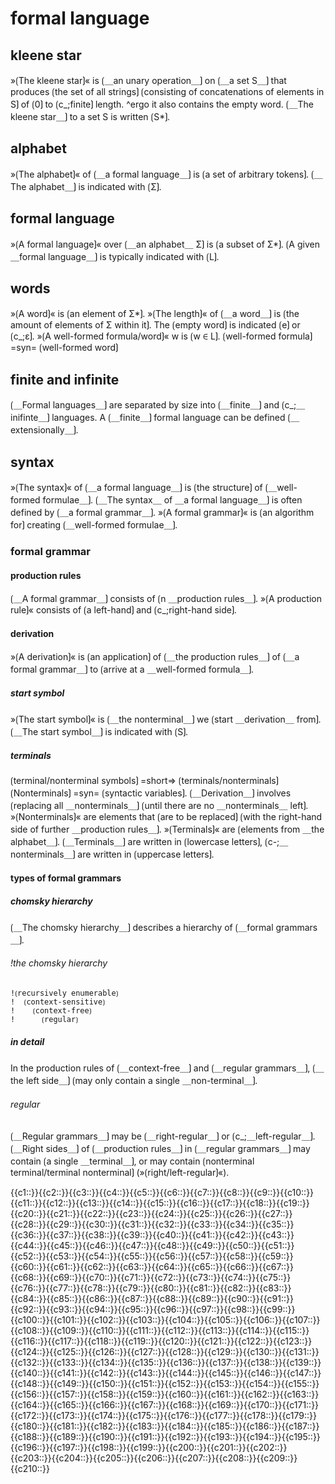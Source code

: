 # formal language

## kleene star

»⟮The kleene star⟯« is ⟮＿an unary operation＿⟯ on ⟮＿a set S＿⟯ that produces ⟮the set of all strings⟯ ⟮consisting of concatenations of elements in S⟯ of ⟮0⟯ to ⟮c_;finite⟯ length.
^ergo it also contains the empty word.
⟮＿The kleene star＿⟯ to a set S is written ⟮S*⟯.

## alphabet

»⟮The alphabet⟯« of ⟮＿a formal language＿⟯ is ⟮a set of arbitrary tokens⟯.
⟮＿The alphabet＿⟯ is indicated with ⟮Σ⟯.

## formal language

»⟮A formal language⟯« over ⟮＿an alphabet＿ Σ⟯ is ⟮a subset of Σ*⟯.
⟮A given ＿formal language＿⟯ is typically indicated with ⟮L⟯.

## words

»⟮A word⟯« is ⟮an element of Σ*⟯.
»⟮The length⟯« of ⟮＿a word＿⟯ is ⟮the amount of elements of Σ within it⟯.
The ⟮empty word⟯ is indicated ⟮e⟯ or ⟮c_;ε⟯.
»⟮A well-formed formula/word⟯« w is ⟮w ∈ L⟯.
⟮well-formed formula⟯ =syn= ⟮well-formed word⟯

## finite and infinite

⟮＿Formal languages＿⟯ are separated by size into ⟮＿finite＿⟯ and ⟮c_;＿inifinte＿⟯ languages.
A ⟮＿finite＿⟯ formal language can be defined ⟮＿extensionally＿⟯.

## syntax

»⟮The syntax⟯« of ⟮＿a formal language＿⟯ is ⟮the structure⟯ of ⟮＿well-formed formulae＿⟯.
⟮＿The syntax＿ of ＿a formal language＿⟯ is often defined by ⟮＿a formal grammar＿⟯.
»⟮A formal grammar⟯« is ⟮an algorithm for⟯ creating ⟮＿well-formed formulae＿⟯.

### formal grammar

#### production rules

⟮＿A formal grammar＿⟯ consists of ⟮n ＿production rules＿⟯.
»⟮A production rule⟯« consists of ⟮a left-hand⟯ and ⟮c_;right-hand side⟯.

#### derivation

»⟮A derivation⟯« is ⟮an application⟯ of ⟮＿the production rules＿⟯ of ⟮＿a formal grammar＿⟯ to ⟮arrive at a ＿well-formed formula＿⟯.

##### start symbol

»⟮The start symbol⟯« is ⟮＿the nonterminal＿⟯ we ⟮start ＿derivation＿ from⟯.
⟮＿The start symbol＿⟯ is indicated with ⟮S⟯.

##### terminals

⟮terminal/nonterminal symbols⟯ =short=> ⟮terminals/nonterminals⟯
⟮Nonterminals⟯ =syn= ⟮syntactic variables⟯.
⟮＿Derivation＿⟯ involves ⟮replacing all ＿nonterminals＿⟯ ⟮until there are no ＿nonterminals＿ left⟯.
»⟮Nonterminals⟯« are elements that ⟮are to be replaced⟯ ⟮with the right-hand side of further ＿production rules＿⟯.
»⟮Terminals⟯« are ⟮elements from ＿the alphabet＿⟯.
⟮＿Terminals＿⟯ are written in ⟮lowercase letters⟯, ⟮c-;＿nonterminals＿⟯ are written in ⟮uppercase letters⟯.

#### types of formal grammars

##### chomsky hierarchy

⟮＿The chomsky hierarchy＿⟯ describes a hierarchy of ⟮＿formal grammars＿⟯.

###### !the chomsky hierarchy

```
!⟮recursively enumerable⟯
!  ⟮context-sensitive⟯
!    ⟮context-free⟯
!      ⟮regular⟯
```

##### in detail

In the production rules of ⟮＿context-free＿⟯ and ⟮＿regular grammars＿⟯, ⟮＿the left side＿⟯ ⟮may only contain a single ＿non-terminal＿⟯.

###### regular

⟮＿Regular grammars＿⟯ may be ⟮＿right-regular＿⟯ or ⟮c_;＿left-regular＿⟯.
⟮＿Right sides＿⟯ of ⟮＿production rules＿⟯ in ⟮＿regular grammars＿⟯ may contain ⟮a single ＿terminal＿⟯, or may contain ⟮nonterminal terminal/terminal nonterminal⟯ (»⟮right/left-regular⟯«).



<span class="cloze-dump">{{c1::}}{{c2::}}{{c3::}}{{c4::}}{{c5::}}{{c6::}}{{c7::}}{{c8::}}{{c9::}}{{c10::}}{{c11::}}{{c12::}}{{c13::}}{{c14::}}{{c15::}}{{c16::}}{{c17::}}{{c18::}}{{c19::}}{{c20::}}{{c21::}}{{c22::}}{{c23::}}{{c24::}}{{c25::}}{{c26::}}{{c27::}}{{c28::}}{{c29::}}{{c30::}}{{c31::}}{{c32::}}{{c33::}}{{c34::}}{{c35::}}{{c36::}}{{c37::}}{{c38::}}{{c39::}}{{c40::}}{{c41::}}{{c42::}}{{c43::}}{{c44::}}{{c45::}}{{c46::}}{{c47::}}{{c48::}}{{c49::}}{{c50::}}{{c51::}}{{c52::}}{{c53::}}{{c54::}}{{c55::}}{{c56::}}{{c57::}}{{c58::}}{{c59::}}{{c60::}}{{c61::}}{{c62::}}{{c63::}}{{c64::}}{{c65::}}{{c66::}}{{c67::}}{{c68::}}{{c69::}}{{c70::}}{{c71::}}{{c72::}}{{c73::}}{{c74::}}{{c75::}}{{c76::}}{{c77::}}{{c78::}}{{c79::}}{{c80::}}{{c81::}}{{c82::}}{{c83::}}{{c84::}}{{c85::}}{{c86::}}{{c87::}}{{c88::}}{{c89::}}{{c90::}}{{c91::}}{{c92::}}{{c93::}}{{c94::}}{{c95::}}{{c96::}}{{c97::}}{{c98::}}{{c99::}}{{c100::}}{{c101::}}{{c102::}}{{c103::}}{{c104::}}{{c105::}}{{c106::}}{{c107::}}{{c108::}}{{c109::}}{{c110::}}{{c111::}}{{c112::}}{{c113::}}{{c114::}}{{c115::}}{{c116::}}{{c117::}}{{c118::}}{{c119::}}{{c120::}}{{c121::}}{{c122::}}{{c123::}}{{c124::}}{{c125::}}{{c126::}}{{c127::}}{{c128::}}{{c129::}}{{c130::}}{{c131::}}{{c132::}}{{c133::}}{{c134::}}{{c135::}}{{c136::}}{{c137::}}{{c138::}}{{c139::}}{{c140::}}{{c141::}}{{c142::}}{{c143::}}{{c144::}}{{c145::}}{{c146::}}{{c147::}}{{c148::}}{{c149::}}{{c150::}}{{c151::}}{{c152::}}{{c153::}}{{c154::}}{{c155::}}{{c156::}}{{c157::}}{{c158::}}{{c159::}}{{c160::}}{{c161::}}{{c162::}}{{c163::}}{{c164::}}{{c165::}}{{c166::}}{{c167::}}{{c168::}}{{c169::}}{{c170::}}{{c171::}}{{c172::}}{{c173::}}{{c174::}}{{c175::}}{{c176::}}{{c177::}}{{c178::}}{{c179::}}{{c180::}}{{c181::}}{{c182::}}{{c183::}}{{c184::}}{{c185::}}{{c186::}}{{c187::}}{{c188::}}{{c189::}}{{c190::}}{{c191::}}{{c192::}}{{c193::}}{{c194::}}{{c195::}}{{c196::}}{{c197::}}{{c198::}}{{c199::}}{{c200::}}{{c201::}}{{c202::}}{{c203::}}{{c204::}}{{c205::}}{{c206::}}{{c207::}}{{c208::}}{{c209::}}{{c210::}}</span>
